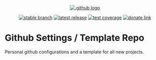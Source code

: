 <div align="center">

  [![.github logo](https://avatars.githubusercontent.com/u/2833247?s=160)](#)<br>

  [![stable branch](https://img.shields.io/badge/dynamic/json.svg?color=lightgrey&label=stable&query=%24.default_branch&url=https%3A%2F%2Fapi.github.com%2Frepos%2FUrsaDK%2F.github&logo=github)](https://github.com/UrsaDK/.github/tree/master)
  [![latest release](https://img.shields.io/badge/dynamic/json.svg?color=blue&label=release&query=%24.name&url=https%3A%2F%2Fapi.github.com%2Frepos%2FUrsaDK%2F.github%2Freleases%2Flatest&logo=docker)](https://hub.docker.com/r/ursadk/.github)
  [![test coverage](https://codecov.io/gh/UrsaDK/.github/graph/badge.svg)](https://codecov.io/gh/UrsaDK/.github)
  [![donate link](https://img.shields.io/badge/donate-coinbase-gold.svg?colorB=ff8e00&logo=bitcoin)](COINBASE_CHECKOUT_LINK)

</div>

# Github Settings / Template Repo

Personal github configurations and a template for all new projects.

